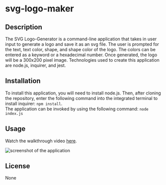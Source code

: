 # svg-logo-maker

## Description
The SVG Logo-Generator is a command-line application that takes in user input to generate a logo and save it as an svg file. The user is prompted for the text, text color, shape, and shape color of the logo. The colors can be entered as a keyword or a hexadecimal number. Once generated, the logo will be a 300x200 pixel image. 
Technologies used to create this application are node.js, inquirer, and jest. 

## Installation
To install this application, you will need to install node.js. Then, after cloning the repository, enter the following command into the integrated terminal to install inquirer:
```npm install```.   
The application can be invoked by using the following command:
```node index.js```

## Usage

Watch the walkthrough video [here](https://drive.google.com/file/d/1tmuCJPJDVhIl4O_AIcCR6GwOxsiUM0qY/view).

![screenshot of the application](./images/screenshot.png)

## License
None